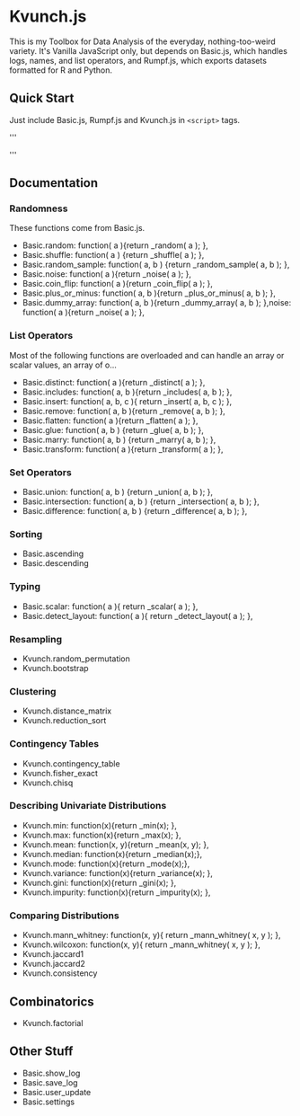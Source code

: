 # Kvunch.js
This is my Toolbox for Data Analysis of the everyday, nothing-too-weird variety. It's Vanilla JavaScript only, but depends on Basic.js, which handles logs, names, and list operators, and Rumpf.js, which exports datasets formatted for R and Python. 

## Quick Start

Just include Basic.js, Rumpf.js and Kvunch.js in `<script>` tags.

'''
<html>
  <head>   
    <script type="text/javascript" src="Basic_0_0_2.js"></script>
    <script type="text/javascript" src="Rumpf_0_0_1.js"></script>
    <script type="text/javascript" src="Kvunch_0_0_2.js"></script>
  </head>
  <body>
  </body>
</html>
'''

## Documentation

### Randomness

These functions come from Basic.js.

- Basic.random: function( a ){return _random( a ); },
- Basic.shuffle: function( a ) {return _shuffle( a ); },
- Basic.random_sample: function( a, b ) {return _random_sample( a, b ); },
- Basic.noise: function( a ){return _noise( a ); },
- Basic.coin_flip: function( a ){return _coin_flip( a ); },
- Basic.plus_or_minus: function( a, b ){return _plus_or_minus( a, b ); },
- Basic.dummy_array: function( a, b ){return _dummy_array( a, b ); },noise: function( a ){return _noise( a ); },

### List Operators
Most of the following functions are overloaded and can handle an array or scalar values, an array of o...

- Basic.distinct: function( a ){return _distinct( a ); },
- Basic.includes: function( a, b ){return _includes( a, b ); },
- Basic.insert: function( a, b, c ){ return _insert( a, b, c ); },
- Basic.remove: function( a, b ){return _remove( a, b ); },
- Basic.flatten: function( a ){return _flatten( a ); },
- Basic.glue: function( a, b ) {return _glue( a, b ); },
- Basic.marry: function( a, b ) {return _marry( a, b ); },
- Basic.transform: function( a ){return _transform( a ); },

### Set Operators

- Basic.union: function( a, b ) {return _union( a, b ); },
- Basic.intersection: function( a, b ) {return _intersection( a, b ); },
- Basic.difference: function( a, b ) {return _difference( a, b ); },

### Sorting

- Basic.ascending
- Basic.descending

### Typing

- Basic.scalar: function( a ){ return _scalar( a ); },
- Basic.detect_layout: function( a ){ return _detect_layout( a ); },

### Resampling

- Kvunch.random_permutation
- Kvunch.bootstrap

### Clustering

- Kvunch.distance_matrix
- Kvunch.reduction_sort

### Contingency Tables

- Kvunch.contingency_table
- Kvunch.fisher_exact
- Kvunch.chisq

### Describing Univariate Distributions

- Kvunch.min: function(x){return _min(x); },
- Kvunch.max: function(x){return _max(x); },
- Kvunch.mean: function(x, y){return _mean(x, y); },
- Kvunch.median: function(x){return _median(x);},
- Kvunch.mode: function(x){return _mode(x);},
- Kvunch.variance: function(x){return _variance(x); },
- Kvunch.gini: function(x){return _gini(x); },
- Kvunch.impurity: function(x){return _impurity(x); },

### Comparing Distributions
- Kvunch.mann_whitney: function(x, y){ return _mann_whitney( x, y ); },
- Kvunch.wilcoxon: function(x, y){ return _mann_whitney( x, y ); },
- Kvunch.jaccard1
- Kvunch.jaccard2
- Kvunch.consistency

## Combinatorics
- Kvunch.factorial

## Other Stuff

- Basic.show_log
- Basic.save_log
- Basic.user_update
- Basic.settings
